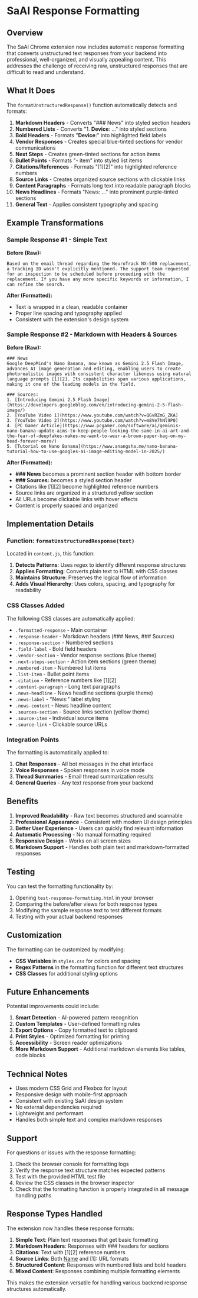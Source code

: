 # SaAI Response Formatting

## Overview

The SaAI Chrome extension now includes automatic response formatting that converts unstructured text responses from your backend into professional, well-organized, and visually appealing content. This addresses the challenge of receiving raw, unstructured responses that are difficult to read and understand.

## What It Does

The `formatUnstructuredResponse()` function automatically detects and formats:

1. **Markdown Headers** - Converts "### News" into styled section headers
2. **Numbered Lists** - Converts "1. **Device**: ..." into styled sections
3. **Bold Headers** - Formats "**Device**:" into highlighted field labels
4. **Vendor Responses** - Creates special blue-tinted sections for vendor communications
5. **Next Steps** - Creates green-tinted sections for action items
6. **Bullet Points** - Formats "- item" into styled list items
7. **Citations/References** - Formats "[1][2]" into highlighted reference numbers
8. **Source Links** - Creates organized source sections with clickable links
9. **Content Paragraphs** - Formats long text into readable paragraph blocks
10. **News Headlines** - Formats "News: ..." into prominent purple-tinted sections
11. **General Text** - Applies consistent typography and spacing

## Example Transformations

### Sample Response #1 - Simple Text

**Before (Raw):**
```
Based on the email thread regarding the NeuroTrack NX-500 replacement, a tracking ID wasn't explicitly mentioned. The support team requested for an inspection to be scheduled before proceeding with the replacement. If you have any more specific keywords or information, I can refine the search.
```

**After (Formatted):**
- Text is wrapped in a clean, readable container
- Proper line spacing and typography applied
- Consistent with the extension's design system

### Sample Response #2 - Markdown with Headers & Sources

**Before (Raw):**
```
### News
Google DeepMind's Nano Banana, now known as Gemini 2.5 Flash Image, advances AI image generation and editing, enabling users to create photorealistic images with consistent character likeness using natural language prompts [1][2]. Its capabilities span various applications, making it one of the leading models in the field.

### Sources:
1. [Introducing Gemini 2.5 Flash Image](https://developers.googleblog.com/en/introducing-gemini-2-5-flash-image/)
2. [YouTube Video 1](https://www.youtube.com/watch?v=QGvRZmG_ZKA)
3. [YouTube Video 2](https://www.youtube.com/watch?v=m8Ve7hNl9P0)
4. [PC Gamer Article](https://www.pcgamer.com/software/ai/geminis-nano-banana-update-aims-to-keep-people-looking-the-same-in-ai-art-and-the-fear-of-deepfakes-makes-me-want-to-wear-a-brown-paper-bag-on-my-head-forever-more/)
5. [Tutorial on Nano Banana](https://www.anangsha.me/nano-banana-tutorial-how-to-use-googles-ai-image-editing-model-in-2025/)
```

**After (Formatted):**
- **### News** becomes a prominent section header with bottom border
- **### Sources:** becomes a styled section header
- Citations like [1][2] become highlighted reference numbers
- Source links are organized in a structured yellow section
- All URLs become clickable links with hover effects
- Content is properly spaced and organized

## Implementation Details

### Function: `formatUnstructuredResponse(text)`

Located in `content.js`, this function:

1. **Detects Patterns**: Uses regex to identify different response structures
2. **Applies Formatting**: Converts plain text to HTML with CSS classes
3. **Maintains Structure**: Preserves the logical flow of information
4. **Adds Visual Hierarchy**: Uses colors, spacing, and typography for readability

### CSS Classes Added

The following CSS classes are automatically applied:

- `.formatted-response` - Main container
- `.response-header` - Markdown headers (### News, ### Sources)
- `.response-section` - Numbered sections
- `.field-label` - Bold field headers
- `.vendor-section` - Vendor response sections (blue theme)
- `.next-steps-section` - Action item sections (green theme)
- `.numbered-item` - Numbered list items
- `.list-item` - Bullet point items
- `.citation` - Reference numbers like [1][2]
- `.content-paragraph` - Long text paragraphs
- `.news-headline` - News headline sections (purple theme)
- `.news-label` - "News:" label styling
- `.news-content` - News headline content
- `.sources-section` - Source links section (yellow theme)
- `.source-item` - Individual source items
- `.source-link` - Clickable source URLs

### Integration Points

The formatting is automatically applied to:

1. **Chat Responses** - All bot messages in the chat interface
2. **Voice Responses** - Spoken responses in voice mode
3. **Thread Summaries** - Email thread summarization results
4. **General Queries** - Any text response from your backend

## Benefits

1. **Improved Readability** - Raw text becomes structured and scannable
2. **Professional Appearance** - Consistent with modern UI design principles
3. **Better User Experience** - Users can quickly find relevant information
4. **Automatic Processing** - No manual formatting required
5. **Responsive Design** - Works on all screen sizes
6. **Markdown Support** - Handles both plain text and markdown-formatted responses

## Testing

You can test the formatting functionality by:

1. Opening `test-response-formatting.html` in your browser
2. Comparing the before/after views for both response types
3. Modifying the sample response text to test different formats
4. Testing with your actual backend responses

## Customization

The formatting can be customized by modifying:

- **CSS Variables** in `styles.css` for colors and spacing
- **Regex Patterns** in the formatting function for different text structures
- **CSS Classes** for additional styling options

## Future Enhancements

Potential improvements could include:

1. **Smart Detection** - AI-powered pattern recognition
2. **Custom Templates** - User-defined formatting rules
3. **Export Options** - Copy formatted text to clipboard
4. **Print Styles** - Optimized formatting for printing
5. **Accessibility** - Screen reader optimizations
6. **More Markdown Support** - Additional markdown elements like tables, code blocks

## Technical Notes

- Uses modern CSS Grid and Flexbox for layout
- Responsive design with mobile-first approach
- Consistent with existing SaAI design system
- No external dependencies required
- Lightweight and performant
- Handles both simple text and complex markdown responses

## Support

For questions or issues with the response formatting:

1. Check the browser console for formatting logs
2. Verify the response text structure matches expected patterns
3. Test with the provided HTML test file
4. Review the CSS classes in the browser inspector
5. Check that the formatting function is properly integrated in all message handling paths

## Response Types Handled

The extension now handles these response formats:

1. **Simple Text**: Plain text responses that get basic formatting
2. **Markdown Headers**: Responses with ### headers for sections
3. **Citations**: Text with [1][2] reference numbers
4. **Source Links**: Both [Name](URL) and [1]: URL formats
5. **Structured Content**: Responses with numbered lists and bold headers
6. **Mixed Content**: Responses combining multiple formatting elements

This makes the extension versatile for handling various backend response structures automatically.
